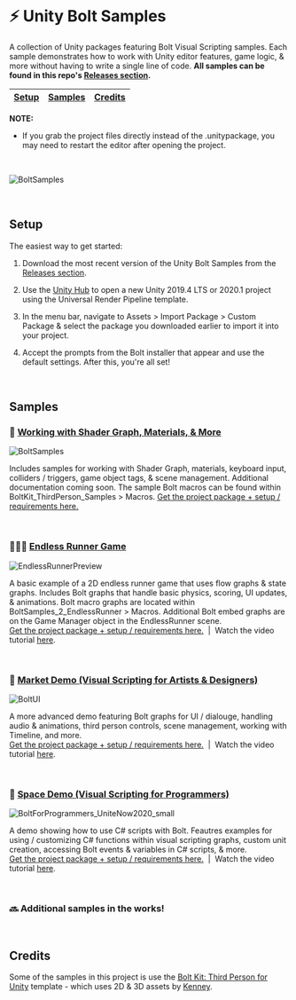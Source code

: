 # ⚡ Unity Bolt Samples

A collection of Unity packages featuring Bolt Visual Scripting samples. Each sample demonstrates how to work with Unity editor features, game logic, &amp; more without having to write a single line of code. **All samples can be found in this repo's [Releases section](https://github.com/avashly/Unity-BoltKit-Samples/releases).**


[Setup](#setup) | [Samples](#samples) | [Credits](#credits)
------------ | ------------- | -------------

**NOTE:** 
- If you grab the project files directly instead of the .unitypackage, you may need to restart the editor after opening the project.

<br>

![BoltSamples](https://user-images.githubusercontent.com/7104693/88254850-67026a80-cc6b-11ea-8d39-28171e2a961b.gif)

<br> 

## Setup

The easiest way to get started:

1. Download the most recent version of the Unity Bolt Samples from the [Releases section](https://github.com/avashly/Unity-BoltKit-Samples/releases).

2. Use the [Unity Hub](https://docs.unity3d.com/Manual/GettingStartedInstallingHub.html) to open a new Unity 2019.4 LTS or 2020.1 project using the Universal Render Pipeline template.

3. In the menu bar, navigate to Assets > Import Package > Custom Package & select the package you downloaded earlier to import it into your project.

4. Accept the prompts from the Bolt installer that appear and use the default settings. After this, you're all set!

<br>

## Samples

### 🔮 [Working with Shader Graph, Materials, & More](https://github.com/avashly/Unity-Bolt-Samples/releases/tag/v1.0)

![BoltSamples](https://user-images.githubusercontent.com/7104693/89501410-2715aa00-d778-11ea-98eb-ec78396781ec.gif)

Includes samples for working with Shader Graph, materials, keyboard input, colliders / triggers, game object tags, & scene management. Additional documentation coming soon. The sample Bolt macros can be found within BoltKit_ThirdPerson_Samples > Macros. [Get the project package + setup / requirements here.](https://github.com/avashly/Unity-Bolt-Samples/releases/tag/v1.0)

<br>

### 🏃🏽‍♀️ [Endless Runner Game](https://github.com/avashly/Unity-Bolt-Samples/releases/tag/v1.0)

![EndlessRunnerPreview](https://user-images.githubusercontent.com/7104693/89501426-2da42180-d778-11ea-8b56-23b55796c51a.gif)

A basic example of a 2D endless runner game that uses flow graphs & state graphs. Includes Bolt graphs that handle basic physics, scoring, UI updates, & animations. Bolt macro graphs are located within BoltSamples_2_EndlessRunner > Macros. Additional Bolt embed graphs are on the Game Manager object in the EndlessRunner scene. 
<br>
[Get the project package + setup / requirements here.](https://github.com/avashly/Unity-Bolt-Samples/releases/tag/v1.0)&nbsp;&nbsp;|&nbsp;&nbsp;Watch the video tutorial [here](https://youtu.be/DtbyC1OBpFg).

<br>

### 🎨 [Market Demo (Visual Scripting for Artists & Designers)](https://github.com/avashly/Unity-Bolt-Samples/releases/tag/Demo-2.2)

![BoltUI](https://user-images.githubusercontent.com/7104693/94289922-52ae4880-ff0e-11ea-955d-494fc31f1014.gif)

A more advanced demo featuring Bolt graphs for UI / dialouge, handling audio & animations, third person controls, scene management, working with Timeline, and more. 
<br>
[Get the project package + setup / requirements here.](https://github.com/avashly/Unity-Bolt-Samples/releases/tag/Demo-2.2)&nbsp;&nbsp;|&nbsp;&nbsp;Watch the video tutorial [here](https://youtu.be/Q0aXoLPK7tM).

<br>

### 🚀 [Space Demo (Visual Scripting for Programmers)](https://github.com/avashly/Unity-Bolt-Samples/releases/tag/Space-V1)

![BoltForProgrammers_UniteNow2020_small](https://user-images.githubusercontent.com/7104693/98265670-373b5200-1f3e-11eb-9e40-f54c8409e50b.gif)

A demo showing how to use C# scripts with Bolt. Feautres examples for using / customizing C# functions within visual scripting graphs, custom unit creation, accessing Bolt events & variables in C# scripts, & more. 
<br>
[Get the project package + setup / requirements here.](https://github.com/avashly/Unity-Bolt-Samples/releases/tag/Space-V1)&nbsp;&nbsp;|&nbsp;&nbsp;Watch the video tutorial [here](https://resources.unity.com/unitenow/onlinesessions/visual-scripting-for-programmers-prototyping-team-tools).

<br>

### 🔜 Additional samples in the works!

<br>

## Credits
Some of the samples in this project is use the [Bolt Kit: Third Person for Unity](https://assetstore.unity.com/packages/templates/tutorials/bolt-kit-third-person-for-unity-167662) template - which uses 2D &amp; 3D assets by [Kenney](https://www.kenney.nl/).
